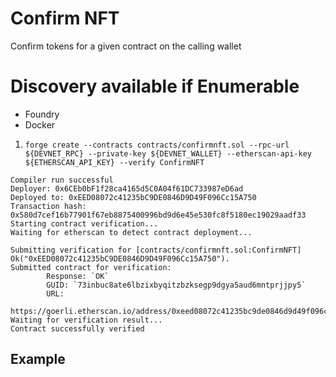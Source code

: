 # Confirm NFT

Confirm tokens for a given contract on the calling wallet

# Discovery available if Enumerable

- Foundry
- Docker

1. `forge create --contracts contracts/confirmnft.sol --rpc-url ${DEVNET_RPC} --private-key ${DEVNET_WALLET} --etherscan-api-key ${ETHERSCAN_API_KEY} --verify ConfirmNFT`

```
Compiler run successful
Deployer: 0x6CEb0bF1f28ca4165d5C0A04f61DC733987eD6ad
Deployed to: 0xEED08072c41235bC9DE0846D9D49F096Cc15A750
Transaction hash: 0x580d7cef16b77901f67eb8875400996bd9d6e45e530fc8f5180ec19029aadf33
Starting contract verification...
Waiting for etherscan to detect contract deployment...

Submitting verification for [contracts/confirmnft.sol:ConfirmNFT] Ok("0xEED08072c41235bC9DE0846D9D49F096Cc15A750").
Submitted contract for verification:
        Response: `OK`
        GUID: `73inbuc8ate6lbzixbyqitzbzksegp9dgya5aud6mntprjjpy5`
        URL:
        https://goerli.etherscan.io/address/0xeed08072c41235bc9de0846d9d49f096cc15a750
Waiting for verification result...
Contract successfully verified
```


## Example

```
